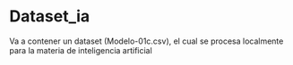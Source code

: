 # Dataset_ia
Va a contener un dataset (Modelo-01c.csv), el cual se procesa localmente para la materia de inteligencia artificial
